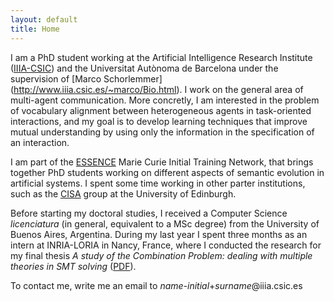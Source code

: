 ```yaml
---
layout: default
title: Home
---
```


I am a PhD student working at the Artificial Intelligence Research Institute ([IIIA-CSIC](https://www.iiia.csic.es/)) and the Universitat Autònoma de Barcelona under the supervision of [Marco Schorlemmer] (http://www.iiia.csic.es/~marco/Bio.html). I work on the general area of multi-agent communication. More concretly, I am interested in the problem of vocabulary alignment between heterogeneous agents in task-oriented interactions, and my goal is to develop learning techniques that improve mutual understanding by using only the information in the specification of an interaction.

I am part of the [ESSENCE](https://www.essence-network.com/) Marie Curie Initial Training Network, that brings together PhD students working on different aspects of semantic evolution in artificial systems. I spent some time working in other parter institutions, such as the [CISA](http://web.inf.ed.ac.uk/cisa) group at the University of Edinburgh. 

Before starting my doctoral studies, I received a Computer Science *licenciatura* (in general, equivalent to a MSc degree) from the University of Buenos Aires, Argentina. During my last year I spent three months as an intern at INRIA-LORIA in Nancy, France, where I conducted the research for my final thesis *A study of the Combination Problem: dealing with multiple theories in SMT solving* ([PDF](https://www.dc.uba.ar/inv/tesis/licenciatura/2014/chocron.pdf)).



To contact me, write me an email to *name-initial*+*surname*@iiia.csic.es 

